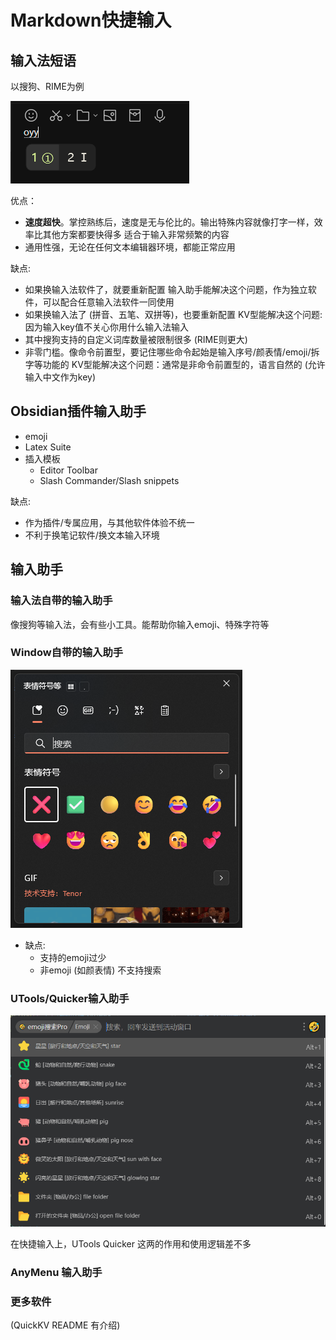 # Markdown快捷输入

## 输入法短语

以搜狗、RIME为例

![](./assets/rime-assistant.png)

优点：

- **速度超快**。掌控熟练后，速度是无与伦比的。输出特殊内容就像打字一样，效率比其他方案都要快得多
  适合于输入非常频繁的内容
- 通用性强，无论在任何文本编辑器环境，都能正常应用

缺点:

- 如果换输入法软件了，就要重新配置
  输入助手能解决这个问题，作为独立软件，可以配合任意输入法软件一同使用
- 如果换输入法了 (拼音、五笔、双拼等)，也要重新配置
  KV型能解决这个问题: 因为输入key值不关心你用什么输入法输入
- 其中搜狗支持的自定义词库数量被限制很多 (RIME则更大)
- 非零门槛。像命令前置型，要记住哪些命令起始是输入序号/颜表情/emoji/拆字等功能的
  KV型能解决这个问题：通常是非命令前置型的，语言自然的 (允许输入中文作为key)

## Obsidian插件输入助手

- emoji
- Latex Suite
- 插入模板
  - Editor Toolbar
  - Slash Commander/Slash snippets

缺点:

- 作为插件/专属应用，与其他软件体验不统一
- 不利于换笔记软件/换文本输入环境

## 输入助手

### 输入法自带的输入助手

像搜狗等输入法，会有些小工具。能帮助你输入emoji、特殊字符等

### Window自带的输入助手

![](./assets/winodws-assistant.png)

- 缺点:
  - 支持的emoji过少
  - 非emoji (如颜表情) 不支持搜索

### UTools/Quicker输入助手

![](./assets/utools-assistant.png)

在快捷输入上，UTools Quicker 这两的作用和使用逻辑差不多

### **AnyMenu 输入助手**

### 更多软件

(QuickKV README 有介绍)
